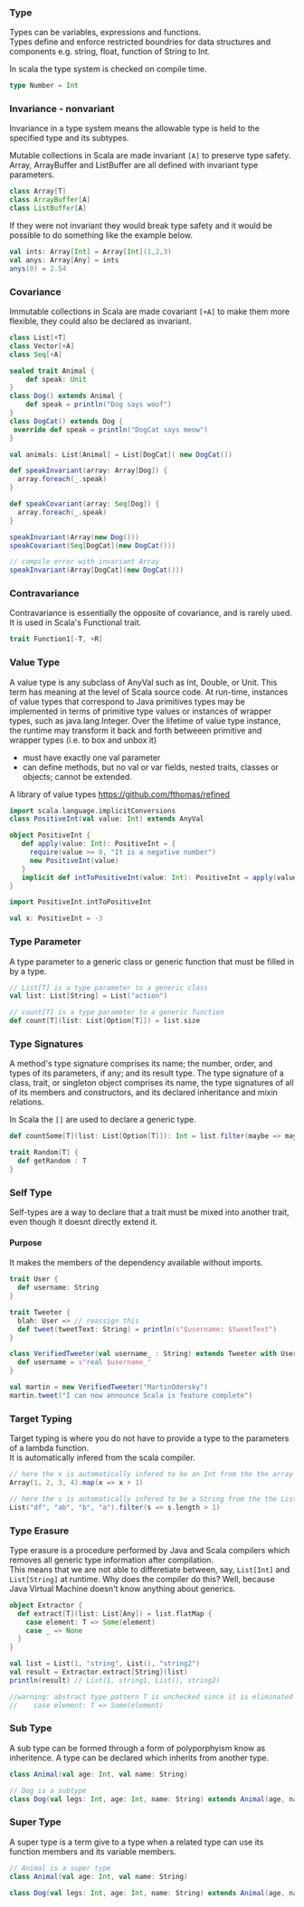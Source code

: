 ### Type
Types can be variables, expressions and functions.  
Types define and enforce restricted boundries for data structures and components e.g. string, float, function of String to Int.

In scala the type system is checked on compile time.  

```Scala
type Number = Int

```

### Invariance - nonvariant
Invariance in a type system means the allowable type is held to the specified type and its subtypes.  

Mutable collections in Scala are made invariant `[A]` to preserve type safety. Array, ArrayBuffer and ListBuffer are all defined with invariant type parameters.
```Scala
class Array[T]
class ArrayBuffer[A]
class ListBuffer[A]
```

If they were not invariant they would break type safety and it would be possible to do something like the example below.  

```Scala
val ints: Array[Int] = Array[Int](1,2,3)
val anys: Array[Any] = ints
anys(0) = 2.54
```

### Covariance
Immutable collections in Scala are made covariant `[+A]` to make them more flexible, they could also be declared as invariant.  
```Scala
class List[+T]
class Vector[+A]
class Seq[+A]
```

```Scala
sealed trait Animal {
    def speak: Unit
}
class Dog() extends Animal {
    def speak = println("Dog says woof")
}
class DogCat() extends Dog {
 override def speak = println("DogCat says meow")
}

val animals: List[Animal] = List[DogCat]( new DogCat())

def speakInvariant(array: Array[Dog]) {
  array.foreach(_.speak)
}

def speakCovariant(array: Seq[Dog]) {
  array.foreach(_.speak)
}

speakInvariant(Array(new Dog()))
speakCovariant(Seq[DogCat](new DogCat())) 

// compile error with invariant Array
speakInvariant(Array[DogCat](new DogCat())) 
```

### Contravariance  
Contravariance is essentially the opposite of covariance, and is rarely used. 
It is used in Scala's Functional trait.

```Scala
trait Function1[-T, +R]

```

### Value Type 
A value type is any subclass of AnyVal such as Int, Double, or Unit. This term has meaning at the level of Scala source code. At run-time, instances of value types that correspond to Java primitives types may be implemented in terms of primitive type values or instances of wrapper types, such as java.lang.Integer. Over the lifetime of value type instance, the runtime may transform it back and forth betweeen primitive and wrapper types (i.e. to box and unbox it)

* must have exactly one val parameter  
* can define methods, but no val or var fields, nested traits, classes or objects;
cannot be extended.  

A library of value types 
https://github.com/fthomas/refined

```Scala
import scala.language.implicitConversions
class PositiveInt(val value: Int) extends AnyVal

object PositiveInt {
   def apply(value: Int): PositiveInt = {
     require(value >= 0, "It is a negative number")
     new PositiveInt(value)
   }
   implicit def intToPositiveInt(value: Int): PositiveInt = apply(value)
}

import PositiveInt.intToPositiveInt

val x: PositiveInt = -3
```

### Type Parameter  
A type parameter to a generic class or generic function that must be filled in by a type.

```Scala
// List[T] is a type parameter to a generic class
val list: List[String] = List("action")

// count[T] is a type parameter to a generic function
def count[T](list: List[Option[T]]) = list.size 

```

### Type Signatures
A method's type signature comprises its name; the number, order, and types of its parameters, if any; and its result type. The type signature of a class, trait, or singleton object comprises its name, the type signatures of all of its members and constructors, and its declared inheritance and mixin relations.

In Scala the `[]` are used to declare a generic type.  

```Scala
def countSome[T](list: List[Option[T]]): Int = list.filter(maybe => maybe.map(_ => true).getOrElse(false)).size

trait Random[T] {
  def getRandom : T
}
```

### Self Type
Self-types are a way to declare that a trait must be mixed into another trait, even though it doesnt directly extend it.  

#### Purpose
It makes the members of the dependency available without imports.  


```Scala
trait User {
  def username: String
}

trait Tweeter {
  blah: User => // reassign this
  def tweet(tweetText: String) = println(s"$username: $tweetText")
}

class VerifiedTweeter(val username_ : String) extends Tweeter with User {
  def username = s"real $username_"
}

val martin = new VerifiedTweeter("MartinOdersky")
martin.tweet("I can now announce Scala is feature complete")
```

### Target Typing  
Target typing is where you do not have to provide a type to the parameters of a lambda function.  
It is automatically infered from the scala compiler.  

```Scala
// here the x is automatically infered to be an Int from the the array
Array(1, 2, 3, 4).map(x => x + 1)

// here the s is automatically infered to be a String from the the List
List("df", "ab", "b", "a").filter(s => s.length > 1)
```

### Type Erasure  
Type erasure is a procedure performed by Java and Scala compilers which removes all generic type information after compilation.  
This means that we are not able to differetiate between, say, `List[Int]` and `List[String]` at runtime. Why does the compiler do this? Well, because Java Virtual Machine doesn't know anything about generics.  


```Scala
object Extractor {
  def extract[T](list: List[Any]) = list.flatMap {
    case element: T => Some(element)
    case _ => None
  }
}

val list = List(1, "string", List(), "string2")
val result = Extractor.extract[String](list)
println(result) // List(1, string1, List(), string2)

//warning: abstract type pattern T is unchecked since it is eliminated by erasure
//    case element: T => Some(element)
```

### Sub Type
A sub type can be formed through a  form of polyporphyism know as inheritence.
A type can be declared which inherits from another type. 


```Scala
class Animal(val age: Int, val name: String)

// Dog is a subtype
class Dog(val legs: Int, age: Int, name: String) extends Animal(age, name)
```

### Super Type
A super type is a term give to a type when a related type can use its function members and its variable members.

```Scala
// Animal is a super type
class Animal(val age: Int, val name: String)

class Dog(val legs: Int, age: Int, name: String) extends Animal(age, name)
```